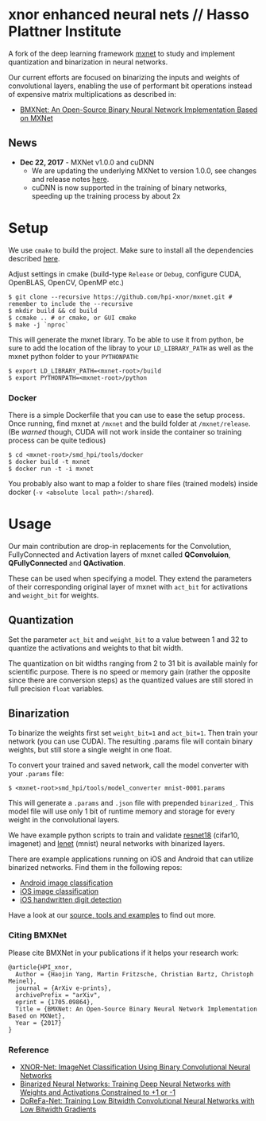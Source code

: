 # xnor enhanced neural nets // Hasso Plattner Institute

A fork of the deep learning framework [mxnet](http://mxnet.io) to study and implement quantization and binarization in neural networks.

Our current efforts are focused on binarizing the inputs and weights of convolutional layers, enabling the use of performant bit operations instead of expensive matrix multiplications as described in:

- [BMXNet: An Open-Source Binary Neural Network Implementation Based on MXNet](https://arxiv.org/abs/1705.09864)

## News

- **Dec 22, 2017** - MXNet v1.0.0 and cuDNN
    - We are updating the underlying MXNet to version 1.0.0, see changes and release notes [here](https://github.com/apache/incubator-mxnet/releases/tag/1.0.0).
    - cuDNN is now supported in the training of binary networks, speeding up the training process by about 2x

# Setup

We use ``cmake`` to build the project. Make sure to install all the dependencies described [here](docs/get_started/setup.md#prerequisites). 

Adjust settings in cmake (build-type ``Release`` or ``Debug``, configure CUDA, OpenBLAS, OpenCV, OpenMP etc.)  

```shell
$ git clone --recursive https://github.com/hpi-xnor/mxnet.git # remember to include the --recursive
$ mkdir build && cd build
$ ccmake .. # or cmake, or GUI cmake
$ make -j `nproc`
```

This will generate the mxnet library. To be able to use it from python, be sure to add the location of the libray to your ``LD_LIBRARY_PATH`` as well as the mxnet python folder to your ``PYTHONPATH``:
```shell
$ export LD_LIBRARY_PATH=<mxnet-root>/build
$ export PYTHONPATH=<mxnet-root>/python
```
### Docker

There is a simple Dockerfile that you can use to ease the setup process. Once running, find mxnet at ``/mxnet`` and the build folder at ``/mxnet/release``. (Be *warned* though, CUDA will not work inside the container so training process can be quite tedious)

```shell
$ cd <mxnet-root>/smd_hpi/tools/docker
$ docker build -t mxnet
$ docker run -t -i mxnet
```

You probably also want to map a folder to share files (trained models) inside docker (``-v <absolute local path>:/shared``).

# Usage

Our main contribution are drop-in replacements for the Convolution, FullyConnected and Activation layers of mxnet called **QConvoluion**, **QFullyConnected** and **QActivation**.

These can be used when specifying a model. They extend the parameters of their corresponding original layer of mxnet with ``act_bit`` for activations and ``weight_bit`` for weights.

## Quantization

Set the parameter ``act_bit`` and ``weight_bit`` to a value between 1 and 32 to quantize the activations and weights to that bit width.

The quantization on bit widths ranging from 2 to 31 bit is available mainly for scientific purpose. There is no speed or memory gain (rather the opposite since there are conversion steps) as the quantized values are still stored in full precision ``float`` variables.

## Binarization

To binarize the weights first set ``weight_bit=1`` and ``act_bit=1``. Then train your network (you can use CUDA). The resulting .params file will contain binary weights, but still store a single weight in one float. 

To convert your trained and saved network, call the model converter with your ``.params`` file: 
```shell
$ <mxnet-root>smd_hpi/tools/model_converter mnist-0001.params
```

This will generate a ``.params`` and ``.json`` file with prepended ``binarized_``. This model file will use only 1 bit of runtime memory and storage for every weight in the convolutional layers.

We have example python scripts to train and validate [resnet18](smd_hpi/examples/binary-imagenet1k) (cifar10, imagenet) and [lenet](smd_hpi/examples/binary_mnist) (mnist) neural networks with binarized layers.

There are example applications running on iOS and Android that can utilize binarized networks. Find them in the following repos:
- [Android image classification](https://github.com/hpi-xnor/android-image-classification)
- [iOS image classification](https://github.com/hpi-xnor/ios-image-classification)
- [iOS handwritten digit detection](https://github.com/hpi-xnor/ios-mnist)

Have a look at our [source, tools and examples](smd_hpi) to find out more.

### Citing BMXNet

Please cite BMXNet in your publications if it helps your research work:

```shell
@article{HPI_xnor,
  Author = {Haojin Yang, Martin Fritzsche, Christian Bartz, Christoph Meinel},
  journal = {ArXiv e-prints},
  archivePrefix = "arXiv",
  eprint = {1705.09864},
  Title = {BMXNet: An Open-Source Binary Neural Network Implementation Based on MXNet},
  Year = {2017}
}
```

### Reference

- [XNOR-Net: ImageNet Classification Using Binary Convolutional Neural Networks](https://arxiv.org/abs/1603.05279)
- [Binarized Neural Networks: Training Deep Neural Networks with Weights and Activations Constrained to +1 or -1](https://arxiv.org/abs/1602.02830)
- [DoReFa-Net: Training Low Bitwidth Convolutional Neural Networks with Low Bitwidth Gradients](https://arxiv.org/abs/1606.06160)
